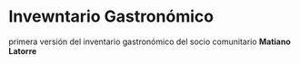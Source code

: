 <h1>Invewntario Gastronómico</h1>
<p>primera versión del inventario gastronómico del socio comunitario <b>Matiano Latorre</b></p>
